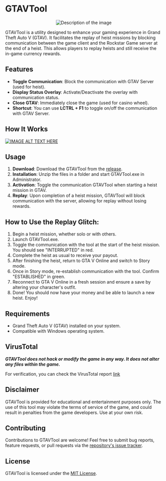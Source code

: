 # GTAVTool

<div align="center">
  <img src="https://github.com/Aarplexan/gtavtool/assets/72907341/91fee735-0470-427d-8cfc-eb08a05b9798" alt="Description of the image">
</div>

GTAVTool is a utility designed to enhance your gaming experience in Grand Theft Auto V (GTAV). It facilitates the replay of heist missions by blocking communication between the game client and the Rockstar Game server at the end of a heist. This allows players to replay heists and still receive the in-game currency rewards.

## Features

- **Toggle Communication**: Block the communication with GTAV Server (used for heist).
- **Display Status Overlay**: Activate/Deactivate the overlay with communication status.
- **Close GTAV**: Immediately close the game (used for casino wheel).
- **Shortcut**: You can use **LCTRL + F1** to toggle on/off the communication with GTAV Server.

## How It Works

[![IMAGE ALT TEXT HERE](https://img.youtube.com/vi/TRZPeGCK26g/0.jpg)](https://www.youtube.com/watch?v=TRZPeGCK26g)

## Usage

1. **Download**: Download the GTAVTool from the [release](https://github.com/Aarplexan/gtavtool/releases/download/v1.0.0/GTAVTool.zip).
2. **Installation**: Unzip the files in a folder and start GTAVTool.exe in Administrator.
3. **Activation**: Toggle the communication GTAVTool when starting a heist mission in GTAV.
4. **Replay**: Upon completion of a heist mission, GTAVTool will block communication with the server, allowing for replay without losing rewards.

## How to Use the Replay Glitch:

1. Begin a heist mission, whether solo or with others.
2. Launch GTAVTool.exe.
3. Toggle the communication with the tool at the start of the heist mission. You should see "INTERRUPTED" in red.
4. Complete the heist as usual to receive your payout.
5. After finishing the heist, return to GTA V Online and switch to Story mode.
6. Once in Story mode, re-establish communication with the tool. Confirm "ESTABLISHED" in green.
7. Reconnect to GTA V Online in a fresh session and ensure a save by altering your character's outfit.
8. Done! You should now have your money and be able to launch a new heist. Enjoy!
   
## Requirements

- Grand Theft Auto V (GTAV) installed on your system.
- Compatible with Windows operating system.

## VirusTotal

***GTAVTool does not hack or modify the game in any way. It does not alter any files within the game.***

For verification, you can check the VirusTotal report [link](https://www.virustotal.com/gui/file/c0dd141a5180b8d1e9e8ce38fbcc01f45be238c656e436cfba2e348d755560a1/detection)

## Disclaimer

GTAVTool is provided for educational and entertainment purposes only. The use of this tool may violate the terms of service of the game, and could result in penalties from the game developers. Use at your own risk.

## Contributing

Contributions to GTAVTool are welcome! Feel free to submit bug reports, feature requests, or pull requests via the [repository's issue tracker](https://github.com/Aarplexan/gtavtool/issues).

## License

GTAVTool is licensed under the [MIT License](https://github.com/Aarplexan/gtavtool/blob/main/LICENSE).

